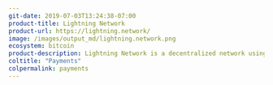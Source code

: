 ```yaml
---
git-date: 2019-07-03T13:24:38-07:00
product-title: Lightning Network
product-url: https://lightning.network/
image: /images/output_md/lightning.network.png
ecosystem: bitcoin
product-description: Lightning Network is a decentralized network using smart contract functionality in the blockchain to enable instant payments across a network of participants.
coltitle: "Payments"
colpermalink: payments
---
```

